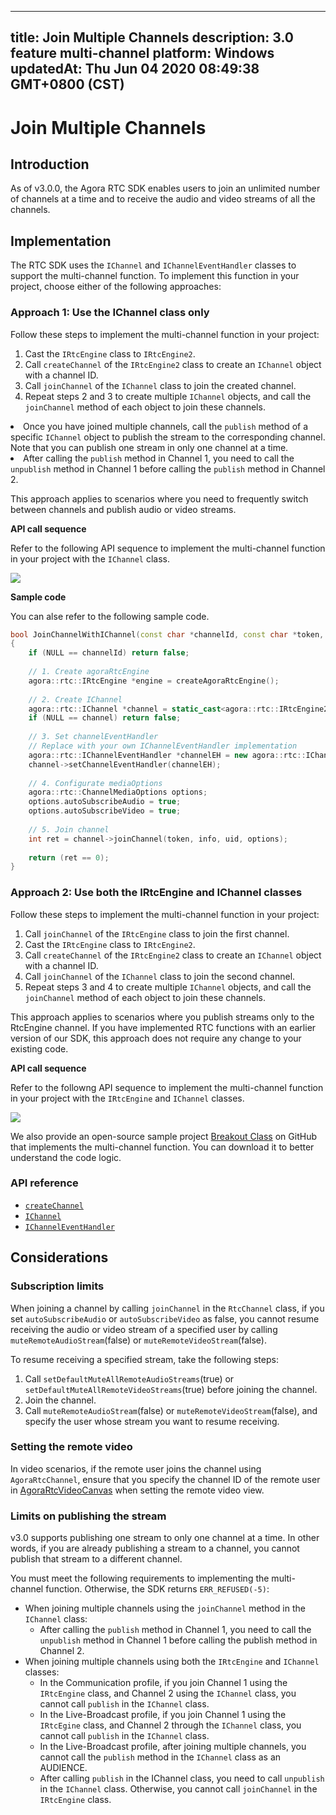 
---
title: Join Multiple Channels
description: 3.0 feature multi-channel
platform: Windows
updatedAt: Thu Jun 04 2020 08:49:38 GMT+0800 (CST)
---
# Join Multiple Channels
## Introduction

As of v3.0.0, the Agora RTC SDK enables users to join an unlimited number of channels at a time and to receive the audio and video streams of all the channels.

## Implementation

The RTC SDK uses the `IChannel` and `IChannelEventHandler` classes to support the multi-channel function. To implement this function in your project, choose either of the following approaches:

### Approach 1: Use the IChannel class only

Follow these steps to implement the multi-channel function in your project:

1. Cast the `IRtcEngine` class to `IRtcEngine2`.
2. Call `createChannel` of the `IRtcEngine2` class to create an `IChannel` object with a channel ID.
3. Call `joinChannel` of the `IChannel` class to join the created channel.
4. Repeat steps 2 and 3 to create multiple `IChannel` objects, and call the `joinChannel` method of each object to join these channels.

<div class="alert note">
	<li>Once you have joined multiple channels, call the <code>publish</code> method of a specific <code>IChannel</code> object to publish the stream to the corresponding channel. Note that you can publish one stream in only one channel at a time.
	<li>After calling the <code>publish</code> method in Channel 1, you need to call the <code>unpublish</code> method in Channel 1 before calling the <code>publish</code> method in Channel 2.
</div>

This approach applies to scenarios where you need to frequently switch between channels and publish audio or video streams.

**API call sequence**

Refer to the following API sequence to implement the multi-channel function in your project with the `IChannel` class.

![](https://web-cdn.agora.io/docs-files/1575868007208)

**Sample code**

You can alse refer to the following sample code.

```C++
bool JoinChannelWithIChannel(const char *channelId, const char *token, const char *info, uid_t uid)
{
    if (NULL == channelId) return false;
    
    // 1. Create agoraRtcEngine
    agora::rtc::IRtcEngine *engine = createAgoraRtcEngine();
    
    // 2. Create IChannel
    agora::rtc::IChannel *channel = static_cast<agora::rtc::IRtcEngine2 *>(engine)->createChannel(channelId);
    if (NULL == channel) return false;
    
    // 3. Set channelEventHandler
    // Replace with your own IChannelEventHandler implementation
    agora::rtc::IChannelEventHandler *channelEH = new agora::rtc::IChannelEventHandler();
    channel->setChannelEventHandler(channelEH);
  
    // 4. Configurate mediaOptions
    agora::rtc::ChannelMediaOptions options;
    options.autoSubscribeAudio = true;
    options.autoSubscribeVideo = true;
    
    // 5. Join channel
    int ret = channel->joinChannel(token, info, uid, options);
    
    return (ret == 0);
}
```

### Approach 2: Use both the IRtcEngine and IChannel classes

Follow these steps to implement the multi-channel function in your project:

1. Call `joinChannel` of the `IRtcEngine` class to join the first channel.
2. Cast the `IRtcEngine` class to `IRtcEngine2`.
3. Call `createChannel` of the `IRtcEngine2` class to create an `IChannel` object with a channel ID.
4. Call `joinChannel` of the `IChannel` class to join the second channel.
5. Repeat steps 3 and 4 to create multiple `IChannel` objects, and call the `joinChannel` method of each object to join these channels.

This approach applies to scenarios where you publish streams only to the RtcEngine channel. If you have implemented RTC functions with an earlier version of our SDK, this approach does not require any change to your existing code.

**API call sequence**

Refer to the followng API sequence to implement the multi-channel function in your project with the `IRtcEngine` and `IChannel` classes.

![](https://web-cdn.agora.io/docs-files/1575868024031)

We also provide an open-source sample project [Breakout Class](https://github.com/AgoraIO-Usecase/Breakout-Class/tree/master/breakout-windows) on GitHub that implements the multi-channel function. You can download it to better understand the code logic.

### API reference

- [`createChannel`](https://docs.agora.io/en/Voice/API%20Reference/cpp/v3.0.0/classagora_1_1rtc_1_1_i_rtc_engine2.html#a9cabefe84d3a52400f941f1bd8c0f486)
- [`IChannel`](https://docs.agora.io/en/Voice/API%20Reference/cpp/v3.0.0/classagora_1_1rtc_1_1_i_channel.html)
- [`IChannelEventHandler`](https://docs.agora.io/en/Voice/API%20Reference/cpp/v3.0.0/classagora_1_1rtc_1_1_i_channel_event_handler.html)

## Considerations

### Subscription limits

When joining a channel by calling `joinChannel` in the `RtcChannel` class, if you set `autoSubscribeAudio` or `autoSubscribeVideo` as false, you cannot resume receiving the audio or video stream of a specified user by calling `muteRemoteAudioStream`(false) or `muteRemoteVideoStream`(false).

To resume receiving a specified stream, take the following steps:

1. Call `setDefaultMuteAllRemoteAudioStreams`(true) or `setDefaultMuteAllRemoteVideoStreams`(true) before joining the channel.
2. Join the channel.
3. Call `muteRemoteAudioStream`(false) or `muteRemoteVideoStream`(false), and specify the user whose stream you want to resume receiving.

### Setting the remote video

In video scenarios, if the remote user joins the channel using `AgoraRtcChannel`, ensure that you specify the channel ID of the remote user in  [AgoraRtcVideoCanvas](https://docs.agora.io/en/Voice/API%20Reference/cpp/v3.0.0/structagora_1_1rtc_1_1_video_canvas.html) when setting the remote video view. 

### Limits on publishing the stream

v3.0 supports publishing one stream to only one channel at a time. In other words, if you are already publishing a stream to a channel, you cannot publish that stream to a different channel.

You must meet the following requirements to implementing the multi-channel function. Otherwise, the  SDK returns `ERR_REFUSED(-5)`:

- When joining multiple channels using the `joinChannel` method in the `IChannel` class:
  - After calling the `publish` method in Channel 1, you need to call the `unpublish` method in Channel 1 before calling the publish method in Channel 2.
- When joining multiple channels using both the `IRtcEngine` and `IChannel` classes:
  - In the Communication profile, if you join Channel 1 using the `IRtcEngine` class, and Channel 2 using the `IChannel` class, you cannot call `publish` in the `IChannel` class.
  - In the Live-Broadcast profile, if you join Channel 1 using the `IRtcEgine` class, and Channel 2 through the `IChannel` class, you cannot call `publish` in the `IChannel` class.
  - In the Live-Broadcast profile, after joining multiple channels, you cannot call the `publish` method in the `IChannel` class as an AUDIENCE.
  - After calling `publish` in the IChannel class, you need to call `unpublish` in the `IChannel` class. Otherwise, you cannot call `joinChannel` in the `IRtcEngine` class.
